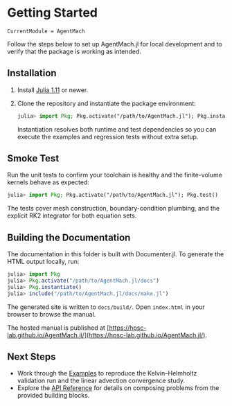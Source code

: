 # Getting Started

```@meta
CurrentModule = AgentMach
```

Follow the steps below to set up AgentMach.jl for local development and to verify
that the package is working as intended.

## Installation

1. Install [Julia 1.11](https://julialang.org/downloads/) or newer.
2. Clone the repository and instantiate the package environment:

   ```julia
   julia> import Pkg; Pkg.activate("/path/to/AgentMach.jl"); Pkg.instantiate()
   ```

   Instantiation resolves both runtime and test dependencies so you can execute
   the examples and regression tests without extra setup.

## Smoke Test

Run the unit tests to confirm your toolchain is healthy and the finite-volume
kernels behave as expected:

```julia
julia> import Pkg; Pkg.activate("/path/to/AgentMach.jl"); Pkg.test()
```

The tests cover mesh construction, boundary-condition plumbing, and the explicit
RK2 integrator for both equation sets.

## Building the Documentation

The documentation in this folder is built with Documenter.jl. To generate the
HTML output locally, run:

```julia
julia> import Pkg
julia> Pkg.activate("/path/to/AgentMach.jl/docs")
julia> Pkg.instantiate()
julia> include("/path/to/AgentMach.jl/docs/make.jl")
```

The generated site is written to `docs/build/`. Open `index.html` in your
browser to browse the manual.

The hosted manual is published at [https://hpsc-lab.github.io/AgentMach.jl/](https://hpsc-lab.github.io/AgentMach.jl/).

## Next Steps

- Work through the [Examples](examples.md) to reproduce the Kelvin–Helmholtz
  validation run and the linear advection convergence study.
- Explore the [API Reference](api.md) for details on composing problems from the
  provided building blocks.
